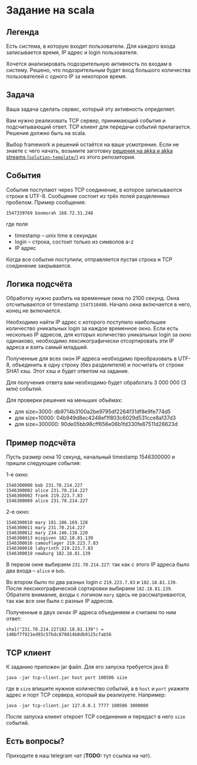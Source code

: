 # Задание на scala

## Легенда

Есть система, в которую входят пользователи. Для каждого входа записывается
время, IP адрес и login пользователя.

Хочется анализировать подозрительную активность по входам в систему. Решено, что
подозрительным будет вход большого количества пользователей с одного IP за
некоторое время.

## Задача

Ваша задача сделать сервис, который эту активность определяет.

Вам нужно реализовать TCP сервер, принимающий события и подсчитывающий ответ.
TCP клиент для передачи событий прилагается. Решение должно быть на scala.

Выбор framework и решений остаётся на ваше усмотрение. Если не знаете с чего
начать, возьмите заготовку
[решения на akka и akka streams (`solution-template/`)](solution-template/)
из этого репозитория.

## События

События поступают через TCP соединение, в которое записываются строки в UTF-8.
Сообщение состоит из трёх полей разделенных пробелом. Пример сообщения:

```
1547339769 boomorah 168.72.31.248
```

где поля

* timestamp – unix time в секундах
* login – строка, состоит только из символов a-z
* IP адрес

Когда все события поступили, отправляется пустая строка и TCP соединение
закрывается.

## Логика подсчёта

Обработку нужно разбить на временные окна по 2100 секунд. Окна отсчитываются от
timestamp `1547510400`. Начало окна включается в него, конец не включается.

Необходимо найти IP адрес с которого поступило наибольшее количество уникальных
login за каждое временное окно. Если есть несколько IP адресов, для которых
количество уникальных login за окно одинаково, необходимо лексикографически
отсортировать эти IP адреса и взять самый младший.

Полученные для всех окон IP адреса необходимо преобразовать в UTF-8, объединить
в одну строку (без разделителя) и посчитать от строки SHA1 хэш. Этот хэш и будет
ответом на задание.

Для получения ответа вам необходимо будет обработать 3 000 000 (3 млн) событий.

Для проверки решения на меньших объёмах:

* для size=3000: db9714b3100a2be9795df2264f31df8e9fe774d5
* для size=10000: 04b949d8ec4248ef1f803c6029d531cce8a137d3
* для size=300000: 90de05bb98cff656e06b1fd330fe87511d26623d

## Пример подсчёта

Пусть размер окна 10 секунд, начальный timestamp 1546300000 и пришли следующие
события:

1-е окно:

```
1546300000 bob 231.70.214.227
1546300002 alice 231.70.214.227
1546300002 frank 219.223.7.83
1546300009 alice 231.70.214.227
```

2-е окно:

```
1546300010 mary 181.106.169.128
1546300011 mary 231.70.214.227
1546300012 mary 234.146.138.220
1546300013 misgiven 182.18.81.139
1546300016 camouflager 219.223.7.83
1546300018 labyrinth 219.223.7.83
1546300019 newburg 182.18.81.139
```

В первом окне выбираем `231.70.214.227`: так как с этого IP адреса было два
входа – `alice` и `bob`.

Во втором было по два разных login c `219.223.7.83` и `182.18.81.139`. После
лексикографической сортировки выбираем `182.18.81.139`. Обратите внимание, входы
с логином `mary` здесь не рассматриваются, так как все они были с разных IP
адресов.

Полученные в двух окнах IP адреса объединяем и считаем по ним ответ:

```
sha1("231.70.214.227182.18.81.139") = 140bf7f921ed93c57bdc870814b0db9125cfab56
```

## TCP клиент

К заданию приложен jar файл. Для его запуска требуется java 8:

```
java -jar tcp-client.jar host port 100506 size
```

где в `size` впишите нужное количество событий, а в `host` и `port` укажите
адрес и порт TCP сервера, который вы реализуете. Например:

```
java -jar tcp-client.jar 127.0.0.1 7777 100506 3000000
```

После запуска клиент откроет TCP соединение и передаст в него `size`
событий.


## Есть вопросы?

Приходите в наш telegram чат (**TODO:** тут ссылка на чат).
